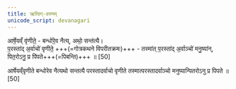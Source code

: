 ```yaml
---
title: ऋत्विग्-वरणम्
unicode_script: devanagari
---
```


आर्षे॒यव्ँ वृ॑णीते॒ - बन्धो॑रे॒व नैत्य्, अथो॒ सन्त॑त्यै।  
प॒रस्ता॑द् अ॒र्वाचो॑ वृणीते॒ +++(=गोत्रकथने विपरीतक्रमः)+++ - तस्मा॑त् प॒रस्ता॑द् अ॒र्वाञ्चो॑ मनु॒ष्या॑न्, पित॒रोऽनु॒ प्र पि॑पते+++(=पिबन्ति)+++ ॥ [50]

आर्षेयव्ँवृणीते बन्धोरेव नैत्यथो सन्तत्यै परस्तादर्वाचो वृणीते तस्मात्परस्तादर्वाञ्चो मनुष्यान्पितरोऽनु प्र पिपते ॥ [50]
